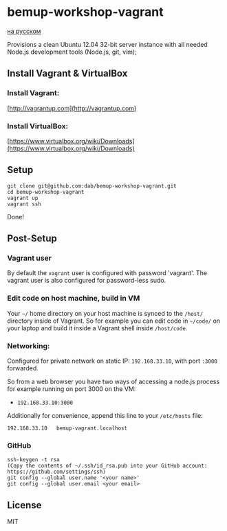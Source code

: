 # bemup-workshop-vagrant

[на русском](https://github.com/dab/bemup-workshop-vagrant/blob/master/README.ru.md)

Provisions a clean Ubuntu 12.04 32-bit server instance with all needed Node.js development tools (Node.js, git, vim);

## Install Vagrant & VirtualBox

### Install Vagrant:
[http://vagrantup.com](http://vagrantup.com)

### Install VirtualBox:
[https://www.virtualbox.org/wiki/Downloads](https://www.virtualbox.org/wiki/Downloads)

## Setup

```
git clone git@github.com:dab/bemup-workshop-vagrant.git
cd bemup-workshop-vagrant
vagrant up
vagrant ssh
```

Done! 

## Post-Setup

### Vagrant user

By default the ```vagrant``` user is configured with password 'vagrant'. The vagrant user is also configured for password-less sudo.

### Edit code on host machine, build in VM

Your ```~/``` home directory on your host machine is synced to the ```/host/``` directory inside of Vagrant. So for example you can edit code in ```~/code/``` on your laptop and build it inside a Vagrant shell inside ```/host/code```.

### Networking:

Configured for private network on static IP: ```192.168.33.10```, with port ```:3000``` forwarded.

So from a web browser you have two ways of accessing a node.js process for example running on port 3000 on the VM:

* ```192.168.33.10:3000```

Additionally for convenience, append this line to your ```/etc/hosts``` file:

```192.168.33.10   bemup-vagrant.localhost```

### GitHub

```
ssh-keygen -t rsa
(Copy the contents of ~/.ssh/id_rsa.pub into your GitHub account: https://github.com/settings/ssh)
git config --global user.name '<your name>'
git config --global user.email <your email>
```

## License 
MIT
